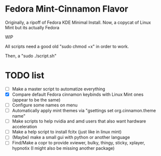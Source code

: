 # Fedora Mint-Cinnamon Flavor 
Originally, a ripoff of Fedora KDE Minimal Install. Now, a copycat of Linux Mint but its actually Fedora

WIP

All scripts need a good old "sudo chmod +x" in order to work.

Then, a "sudo ./script.sh"

# TODO list
- [ ] Make a master script to automatize everything
- [x] Compare default Fedora cinnamon keybinds with Linux Mint ones (appear to be the same)
- [ ] Configure some names on menu
- [ ] Automatically apply mint themes via "gsettings set org.cinnamon.theme name"
- [ ] Make scripts to help nvidia and amd users that also want hardware acceleration
- [ ] Make a help script to install fcitx (just like in linux mint)
- [ ] (Maybe) make a small gui with python or another language
- [ ] Find/Make a copr to provide xviewer, bulky, thingy, sticky, xplayer, hypnotix (I might also be missing another package)

